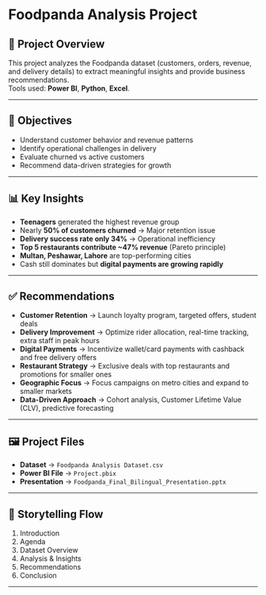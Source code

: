 
# Foodpanda Analysis Project

## 📌 Project Overview
This project analyzes the Foodpanda dataset (customers, orders, revenue, and delivery details) to extract meaningful insights and provide business recommendations.  
Tools used: **Power BI**, **Python**, **Excel**.

---

## 🎯 Objectives
- Understand customer behavior and revenue patterns  
- Identify operational challenges in delivery  
- Evaluate churned vs active customers  
- Recommend data-driven strategies for growth  

---

## 📊 Key Insights
- **Teenagers** generated the highest revenue group  
- Nearly **50% of customers churned** → Major retention issue  
- **Delivery success rate only 34%** → Operational inefficiency  
- **Top 5 restaurants contribute ~47% revenue** (Pareto principle)  
- **Multan, Peshawar, Lahore** are top-performing cities  
- Cash still dominates but **digital payments are growing rapidly**  

---

## ✅ Recommendations
- **Customer Retention** → Launch loyalty program, targeted offers, student deals  
- **Delivery Improvement** → Optimize rider allocation, real-time tracking, extra staff in peak hours  
- **Digital Payments** → Incentivize wallet/card payments with cashback and free delivery offers  
- **Restaurant Strategy** → Exclusive deals with top restaurants and promotions for smaller ones  
- **Geographic Focus** → Focus campaigns on metro cities and expand to smaller markets  
- **Data-Driven Approach** → Cohort analysis, Customer Lifetime Value (CLV), predictive forecasting  

---

## 🖼️ Project Files
- **Dataset** → `Foodpanda Analysis Dataset.csv`  
- **Power BI File** → `Project.pbix`  
- **Presentation** → `Foodpanda_Final_Bilingual_Presentation.pptx`  

---

## 🚀 Storytelling Flow
1. Introduction  
2. Agenda  
3. Dataset Overview  
4. Analysis & Insights  
5. Recommendations  
6. Conclusion  

---

